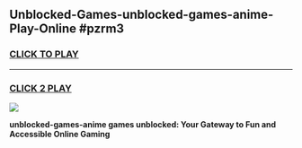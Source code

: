 
## Unblocked-Games-unblocked-games-anime-Play-Online #pzrm3
<h3>
<a href="https://news.freeplayer.one?title=unblocked-games-anime&ref=3">CLICK TO PLAY</a></h3>
<hr>

<h3>
<a href="https://news.freeplayer.one?title=unblocked-games-anime&ref=3">CLICK 2 PLAY</a>
  
</h3>

<a href="https://news.freeplayer.one?title=unblocked-games-anime&ref=3"><img src="https://clearcache.store/games.png"></a>


**unblocked-games-anime games unblocked: Your Gateway to Fun and Accessible Online Gaming**
